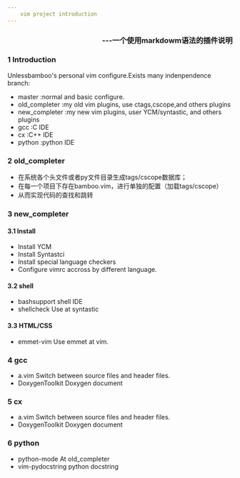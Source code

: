 ```yaml
---
    vim project introduction
---
```

<h3 align="right">---一个使用markdowm语法的插件说明</h3>


### 1 Introduction
Unlessbamboo's personal vim configure.Exists many indenpendence branch:
- master            :normal and basic configure.
- old\_completer    :my old vim plugins, use ctags,cscope,and others plugins
- new\_completer    :my new vim plugins, user YCM/syntastic, and others plugins
- gcc               :C IDE
- cx                :C++ IDE
- python            :python IDE


### 2 old\_completer
- 在系统各个头文件或者py文件目录生成tags/cscope数据库；
- 在每一个项目下存在bamboo.vim，进行单独的配置（加载tags/cscope）
- 从而实现代码的查找和跳转


### 3 new\_completer
#### 3.1 Install
- Install YCM
- Install Syntastci
- Install special language checkers
- Configure vimrc accross by different language.

#### 3.2 shell
- bashsupport   shell IDE
- shellcheck    Use at syntastic

#### 3.3 HTML/CSS
- emmet-vim     Use emmet at vim.


### 4 gcc
- a.vim       Switch between source files and header files. 
- DoxygenToolkit  Doxygen document


### 5 cx
- a.vim       Switch between source files and header files. 
- DoxygenToolkit  Doxygen document


### 6 python
- python-mode   At old\_completer
- vim-pydocstring   python docstring
